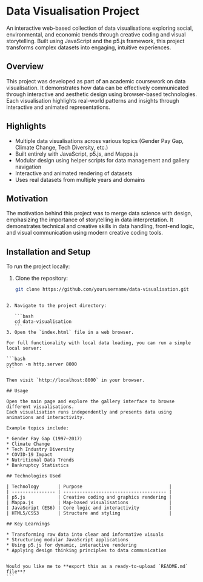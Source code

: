 # Data Visualisation Project

An interactive web-based collection of data visualisations exploring social, environmental, and economic trends through creative coding and visual storytelling. Built using JavaScript and the p5.js framework, this project transforms complex datasets into engaging, intuitive experiences.

## Overview

This project was developed as part of an academic coursework on data visualisation. It demonstrates how data can be effectively communicated through interactive and aesthetic design using browser-based technologies. Each visualisation highlights real-world patterns and insights through interactive and animated representations.

## Highlights

- Multiple data visualisations across various topics (Gender Pay Gap, Climate Change, Tech Diversity, etc.)
- Built entirely with JavaScript, p5.js, and Mappa.js
- Modular design using helper scripts for data management and gallery navigation
- Interactive and animated rendering of datasets
- Uses real datasets from multiple years and domains

## Motivation

The motivation behind this project was to merge data science with design, emphasizing the importance of storytelling in data interpretation. It demonstrates technical and creative skills in data handling, front-end logic, and visual communication using modern creative coding tools.

## Installation and Setup

To run the project locally:

1. Clone the repository:
   ```bash
   git clone https://github.com/yourusername/data-visualisation.git
````

2. Navigate to the project directory:

   ```bash
   cd data-visualisation
   ```
3. Open the `index.html` file in a web browser.

For full functionality with local data loading, you can run a simple local server:

```bash
python -m http.server 8000
```

Then visit `http://localhost:8000` in your browser.

## Usage

Open the main page and explore the gallery interface to browse different visualisations.
Each visualisation runs independently and presents data using animations and interactivity.

Example topics include:

* Gender Pay Gap (1997–2017)
* Climate Change
* Tech Industry Diversity
* COVID-19 Impact
* Nutritional Data Trends
* Bankruptcy Statistics

## Technologies Used

| Technology       | Purpose                                |
| ---------------- | -------------------------------------- |
| p5.js            | Creative coding and graphics rendering |
| Mappa.js         | Map-based visualisations               |
| JavaScript (ES6) | Core logic and interactivity           |
| HTML5/CSS3       | Structure and styling                  |

## Key Learnings

* Transforming raw data into clear and informative visuals
* Structuring modular JavaScript applications
* Using p5.js for dynamic, interactive rendering
* Applying design thinking principles to data communication


Would you like me to **export this as a ready-to-upload `README.md` file**?
```
